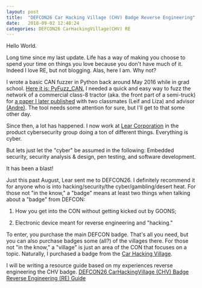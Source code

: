```yaml
---
layout: post
title:  "DEFCON26 Car Hacking Village (CHV) Badge Reverse Engineering"
date:   2018-09-02 12:48:24
categories: DEFCON26 CarHackingVillage(CHV) RE 
---
```

Hello World. 

Long time since my last update. Life has a way of making you choose to spend your time on things you love because you don't have much of it. Indeed I love RE, but not blogging. Alas, here I am. Why not? 

I wrote a basic CAN fuzzer in Python back around May 2016 while in grad school. [Here it is: PyFuzz_CAN.][pyfuzz-git] I needed a quick and easy way to fuzz the network of a commercial class-8 tractor (aka. the front part of a semi-truck) for [a paper I later published][woot-trucks] with two classmates (Leif and Liza) and advisor [(Andre)][andre-web]. The tool needs some attention for sure, but I'll get to that some other day.


Since then, a lot has happened. I now work at [Lear Corporation][lear-web] in the product cybersecurity group doing a ton of different things. Everything is cyber. 


But lets just let the "cyber" be assumed in the following: Embedded security, security analysis & design, pen testing, and software development. 

It has been a blast!

Just this past August, Lear sent me to DEFCON26. I definitely recommend it for anyone who is into hacking/security/the cyber/gambling/desert heat. For those not "in the know," a "badge" means at least two things when talking about a "badge" from DEFCON: 

1) How you get into the CON without getting kicked out by GOONS; 

2) Electronic device meant for reverse engineering and "hacking." 

To enter, you purchase the main DEFCON badge. That's all you need, but you can also purchase badges some (all?) of the villages there. For those not "in the know," a "village" is just an area of the CON that focuses on a topic. Naturally, I purchased a badge from the [Car Hacking Village][chv-web]. 


I will be writing a resource guide based on my experiences reverse engineering the CHV badge.
[DEFCON26 CarHackingVillage (CHV) Badge Reverse Engineering (RE) Guide][chvre-web]


[pyfuzz-git]:  https://github.com/bhass1/pyfuzz_can
[woot-trucks]: https://www.usenix.org/conference/woot16/workshop-program/presentation/burakova
[lear-web]:    http://lmgtfy.com/?q=Lear+Corporation
[andre-web]:   http://weimerskirch.org/
[chv-web]:     https://www.carhackingvillage.com/
[chvre-web]:   https://billhass.me/chv-badge-re-18/CHV-DC26-b4dg3-R3-d0c.html
